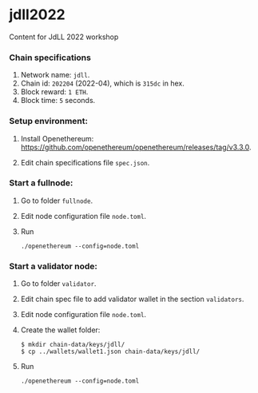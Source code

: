 # jdll2022
Content for JdLL 2022 workshop

### Chain specifications
1. Network name: `jdll`.
2. Chain id: `202204` (2022-04), which is `315dc` in hex.
3. Block reward: `1 ETH`.
4. Block time: `5` seconds.


### Setup environment:
1. Install Openethereum: https://github.com/openethereum/openethereum/releases/tag/v3.3.0.

2. Edit chain specifications file `spec.json`.

### Start a fullnode:
1. Go to folder `fullnode`.

2. Edit node configuration file `node.toml`.

3. Run
    ```
    ./openethereum --config=node.toml
    ```

### Start a validator node:
1. Go to folder `validator`.

2. Edit chain spec file to add validator wallet in the section `validators`.

3. Edit node configuration file `node.toml`.

4. Create the wallet folder:
    ```
    $ mkdir chain-data/keys/jdll/
    $ cp ../wallets/wallet1.json chain-data/keys/jdll/
    ```

5. Run
    ```
    ./openethereum --config=node.toml
    ```
